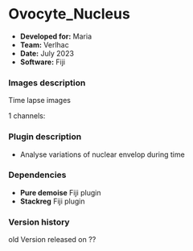 # Ovocyte_Nucleus


* **Developed for:** Maria
* **Team:** Verlhac
* **Date:** July 2023
* **Software:** Fiji


### Images description

Time lapse images

1 channels:


### Plugin description

* Analyse variations of nuclear envelop during time

### Dependencies

* **Pure demoise** Fiji plugin
* **Stackreg** Fiji plugin

### Version history
old Version released on ??

